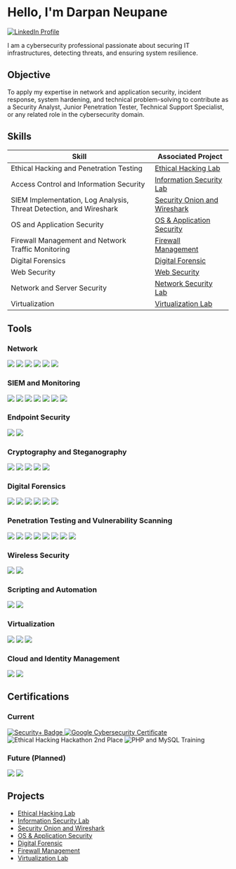 # Hello, I'm Darpan Neupane
<a href="https://www.linkedin.com/in/darpanne/" target="_blank">
    <img src="https://img.shields.io/badge/-LinkedIn-0072b1?&style=for-the-badge&logo=linkedin&logoColor=white" alt="LinkedIn Profile" />
</a>

I am a cybersecurity professional passionate about securing IT infrastructures, detecting threats, and ensuring system resilience.

## Objective
To apply my expertise in network and application security, incident response, system hardening, and technical problem-solving to contribute as a Security Analyst, Junior Penetration Tester, Technical Support Specialist, or any related role in the cybersecurity domain.

## Skills
| Skill                                         | Associated Project         |
|-----------------------------------------------|----------------------------|
| Ethical Hacking and Penetration Testing                                                  | <a href="https://github.com/darpanne/Ethical-Hacking-Lab">Ethical Hacking Lab</a>|
| Access Control and Information Security                                                  | <a href="https://github.com/darpanne/Information-Security-Lab">Information Security Lab</a>|
| SIEM Implementation, Log Analysis, Threat Detection, and Wireshark                       | <a href="https://github.com/darpanne/Security-Onion">Security Onion and Wireshark</a>|
| OS and Application Security                                                              | <a href="https://github.com/darpanne/OS-Application-Security">OS & Application Security</a>|
| Firewall Management and Network Traffic Monitoring                                       | <a href="https://github.com/darpanne/Firewall-Management">Firewall Management</a>|
| Digital Forensics                                                                        | <a href="https://github.com/darpanne/Digital-Forensic">Digital Forensic</a>|
| Web Security                                                                             | <a href="https://github.com/darpanne/Web-Security">Web Security</a>|
| Network and Server Security                                                              | <a href="https://github.com/darpanneupane/network-security-lab">Network Security Lab</a>|
| Virtualization                                                                           | <a href="https://github.com/darpanne/Virtualization">Virtualization Lab</a>|


## Tools

### Network
<div>
    <img src="https://img.shields.io/badge/-Wireshark-1679A7?&style=for-the-badge&logo=Wireshark&logoColor=white" />
    <img src="https://img.shields.io/badge/-Cisco_ASA-0069D9?&style=for-the-badge&logo=Cisco&logoColor=white" />
    <img src="https://img.shields.io/badge/-Palo_Alto-FF4F4F?&style=for-the-badge&logo=Palo-Alto-Networks&logoColor=white" />
    <img src="https://img.shields.io/badge/-pfSense-0F8EDD?&style=for-the-badge&logo=pfSense&logoColor=white" />
    <img src="https://img.shields.io/badge/-Nmap-2E86C1?&style=for-the-badge&logo=Nmap&logoColor=white" />
    <img src="https://img.shields.io/badge/-Ekahau_Heat_Mapper-FF6F61?&style=for-the-badge&logo=Ekahau&logoColor=white" />
</div>

### SIEM and Monitoring
<div>
    <img src="https://img.shields.io/badge/-Security_Onion-007A33?&style=for-the-badge&logo=Security-Onion&logoColor=white" />
    <img src="https://img.shields.io/badge/-SGUIL-00FF7F?&style=for-the-badge&logo=SGUIL&logoColor=white" />
    <img src="https://img.shields.io/badge/-Squert-20B2AA?&style=for-the-badge&logo=Squert&logoColor=white" />
    <img src="https://img.shields.io/badge/-Kibana-005571?&style=for-the-badge&logo=Kibana&logoColor=white" />
    <img src="https://img.shields.io/badge/-Logstash-00CED1?&style=for-the-badge&logo=Logstash&logoColor=white" />
    <img src="https://img.shields.io/badge/-Elasticsearch-005571?&style=for-the-badge&logo=Elasticsearch&logoColor=white" />
    <img src="https://img.shields.io/badge/-Splunk-000000?&style=for-the-badge&logo=Splunk&logoColor=white" />
</div>

### Endpoint Security
<div>
    <img src="https://img.shields.io/badge/-Microsoft_Defender_for_Endpoint-00A4EF?&style=for-the-badge&logo=Microsoft&logoColor=white" />
    <img src="https://img.shields.io/badge/-BitLocker-0078D4?&style=for-the-badge&logo=Windows&logoColor=white" />
</div>

### Cryptography and Steganography
<div>
    <img src="https://img.shields.io/badge/-OpenSSL-721817?&style=for-the-badge&logo=OpenSSL&logoColor=white" />
    <img src="https://img.shields.io/badge/-GPG-0099CC?&style=for-the-badge&logo=GNU-Privacy-Guard&logoColor=white" />
    <img src="https://img.shields.io/badge/-Hashcat-FF0000?&style=for-the-badge&logo=Hashcat&logoColor=white" />
    <img src="https://img.shields.io/badge/-Steghide-556B2F?&style=for-the-badge&logo=Steghide&logoColor=white" />
    <img src="https://img.shields.io/badge/-Cain_&_Abel-8A2BE2?&style=for-the-badge&logo=Cain&logoColor=white" />
</div>

### Digital Forensics
<div>
    <img src="https://img.shields.io/badge/-WinHex-2E8B57?&style=for-the-badge&logo=WinHex&logoColor=white" />
    <img src="https://img.shields.io/badge/-Felix-8A2BE2?&style=for-the-badge&logo=Felix&logoColor=white" />
    <img src="https://img.shields.io/badge/-Velociraptor-4B275F?&style=for-the-badge&logo=Velociraptor&logoColor=white" />
    <img src="https://img.shields.io/badge/-Magnet_Axiom-FF8C00?&style=for-the-badge&logo=Magnet&logoColor=white" />
    <img src="https://img.shields.io/badge/-ProDiscover-4169E1?&style=for-the-badge&logo=ProDiscover&logoColor=white" />
    <img src="https://img.shields.io/badge/-OSForensics-6A5ACD?&style=for-the-badge&logo=OSForensics&logoColor=white" />
</div>

### Penetration Testing and Vulnerability Scanning
<div>
    <img src="https://img.shields.io/badge/-Metasploit_Framework-800080?&style=for-the-badge&logo=Metasploit&logoColor=white" />
    <img src="https://img.shields.io/badge/-Msfvenom-8A2BE2?&style=for-the-badge&logo=Metasploit&logoColor=white" />
    <img src="https://img.shields.io/badge/-Burp_Suite-FF7F50?&style=for-the-badge&logo=Burp-Suite&logoColor=white" />
    <img src="https://img.shields.io/badge/-John_the_Ripper-4B0082?&style=for-the-badge&logo=John-The-Ripper&logoColor=white" />
    <img src="https://img.shields.io/badge/-OpenVAS-00A99D?&style=for-the-badge&logo=OpenVAS&logoColor=white" />
    <img src="https://img.shields.io/badge/-SQLmap-FF4500?&style=for-the-badge&logo=SQLmap&logoColor=white" />
    <img src="https://img.shields.io/badge/-OWASP_ZAP-FF4500?&style=for-the-badge&logo=OWASP-ZAP&logoColor=white" />
    <img src="https://img.shields.io/badge/-Wpscan-4682B4?&style=for-the-badge&logo=Wpscan&logoColor=white" />
</div>

### Wireless Security
<div>
    <img src="https://img.shields.io/badge/-Aircrack_ng-20B2AA?&style=for-the-badge&logo=Aircrack-ng&logoColor=white" />
    <img src="https://img.shields.io/badge/-Cowpatty-4682B4?&style=for-the-badge&logo=Cowpatty&logoColor=white" />
</div>

### Scripting and Automation
<div>
    <img src="https://img.shields.io/badge/-Python-FFD343?&style=for-the-badge&logo=Python&logoColor=black" />
    <img src="https://img.shields.io/badge/-Bash_Scripting-4EAA25?&style=for-the-badge&logo=GNU-Bash&logoColor=white" />
</div>

### Virtualization
<div>
    <img src="https://img.shields.io/badge/-VMware-607078?&style=for-the-badge&logo=VMware&logoColor=white" />
    <img src="https://img.shields.io/badge/-Hyper_V-0078D4?&style=for-the-badge&logo=Microsoft&logoColor=white" />
    <img src="https://img.shields.io/badge/-Kali_Linux-557C94?&style=for-the-badge&logo=Kali-Linux&logoColor=white" />
</div>

### Cloud and Identity Management
<div>
    <img src="https://img.shields.io/badge/-Azure-0089D6?&style=for-the-badge&logo=Microsoft-Azure&logoColor=white" />
    <img src="https://img.shields.io/badge/-Active_Directory-0078D4?&style=for-the-badge&logo=Windows&logoColor=white" />
</div>

## Certifications

### Current
<div>
    <!-- Security+ Badge with Credly Link -->
    <a href="https://www.credly.com/badges/7613f722-45d2-46fa-9e2c-3a19e9edbecf" target="_blank">
        <img src="https://img.shields.io/badge/-Security%2B-FF0000?&style=for-the-badge&logo=CompTIA&logoColor=white" alt="Security+ Badge" />
    </a>
    <!-- Other Badges -->
    <a href="https://www.credly.com/badges/b62a5e55-620e-479b-82e5-0e435298e9ac" target="_blank">  
        <img src="https://img.shields.io/badge/-Google_Cybersecurity_Certificate-4285F4?&style=for-the-badge&logo=Google&logoColor=white" alt="Google Cybersecurity Certificate" />
    </a>
    <img src="https://img.shields.io/badge/-Ethical_Hacking_Hackathon_2nd_Place-6A0DAD?&style=for-the-badge&logo=Hackathon&logoColor=white" alt="Ethical Hacking Hackathon 2nd Place" />
    <img src="https://img.shields.io/badge/-PHP_and_MySQL_Training-FFD700?&style=for-the-badge&logo=PHP&logoColor=white" alt="PHP and MySQL Training" />
</div>


### Future (Planned)
<div>
    <img src="https://img.shields.io/badge/-PenTest%2B_(Planned)-00A1D6?&style=for-the-badge&logo=CompTIA&logoColor=white" />
    <img src="https://img.shields.io/badge/-CISSP_(Planned)-0033A0?&style=for-the-badge&logo=(ISC)%C2%B2&logoColor=white" />
</div>

## Projects
- <a href="https://github.com/darpanne/Ethical-Hacking-Lab/blob/main/README.md">Ethical Hacking Lab</a>
- <a href="https://github.com/darpanne/Information-Security-Lab/blob/main/README.md">Information Security Lab</a>
- <a href="https://github.com/darpanne/Security-Onion">Security Onion and Wireshark</a>
- <a href="https://github.com/darpanne/OS-Application-Security/blob/main/README.md">OS & Application Security</a>
- <a href="https://github.com/darpanne/Digital-Forensic/blob/main/README.md">Digital Forensic</a>
- <a href="https://github.com/darpanne/Firewall-Management">Firewall Management</a>
- <a href="https://github.com/darpanne/Virtualization">Virtualization Lab</a>


